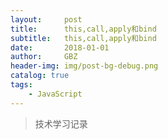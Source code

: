 ```yaml
---
layout:     post
title:      this,call,apply和bind
subtitle:   this,call,apply和bind
date:       2018-01-01
author:     GBZ
header-img: img/post-bg-debug.png
catalog: true
tags:
    - JavaScript
---
```



>技术学习记录




	


